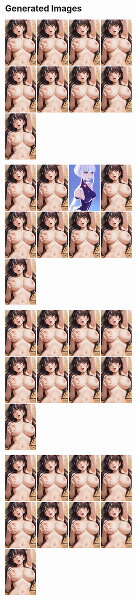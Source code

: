 # Generated Images



<img src="2025_09_26_01_thumb.webp" width="100"/> <img src="2025_09_26_02_thumb.webp" width="100"/> <img src="2025_09_26_03_thumb.webp" width="100"/> <img src="2025_09_26_04_thumb.webp" width="100"/> <img src="2025_09_26_05_thumb.webp" width="100"/> <img src="2025_09_26_06_thumb.webp" width="100"/> <img src="2025_09_26_07_thumb.webp" width="100"/> <img src="2025_09_26_08_thumb.webp" width="100"/> <img src="2025_09_26_09_thumb.webp" width="100"/>

<img src="2025_09_26_10_thumb.webp" width="100"/> <img src="2025_09_26_11_thumb.webp" width="100"/> <img src="2025_09_26_12_thumb.webp" width="100"/> <img src="2025_09_26_13_thumb.webp" width="100"/> <img src="2025_09_26_14_thumb.webp" width="100"/> <img src="2025_09_26_15_thumb.webp" width="100"/> <img src="2025_09_26_16_thumb.webp" width="100"/> <img src="2025_09_26_17_thumb.webp" width="100"/> <img src="2025_09_26_18_thumb.webp" width="100"/>

<img src="2025_09_26_19_thumb.webp" width="100"/> <img src="2025_09_26_20_thumb.webp" width="100"/> <img src="2025_09_26_21_thumb.webp" width="100"/> <img src="2025_09_26_22_thumb.webp" width="100"/> <img src="2025_09_26_23_thumb.webp" width="100"/> <img src="2025_09_26_24_thumb.webp" width="100"/> <img src="2025_09_26_25_thumb.webp" width="100"/> <img src="2025_09_26_26_thumb.webp" width="100"/> <img src="2025_09_26_27_thumb.webp" width="100"/>

<img src="2025_09_26_28_thumb.webp" width="100"/> <img src="2025_09_26_29_thumb.webp" width="100"/> <img src="2025_09_26_30_thumb.webp" width="100"/> <img src="2025_09_26_31_thumb.webp" width="100"/> <img src="2025_09_26_32_thumb.webp" width="100"/> <img src="2025_09_26_33_thumb.webp" width="100"/> <img src="2025_09_26_34_thumb.webp" width="100"/> <img src="2025_09_26_35_thumb.webp" width="100"/> <img src="2025_09_26_36_thumb.webp" width="100"/>